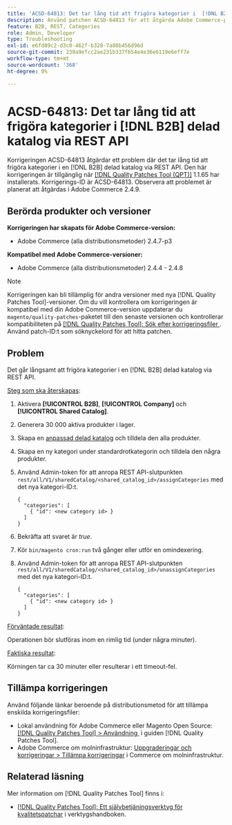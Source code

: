 ```yaml
---
title: 'ACSD-64813: Det tar lång tid att frigöra kategorier i  [!DNL B2B] delad katalog via REST API'
description: Använd patchen ACSD-64813 för att åtgärda Adobe Commerce-problemet där det tar lång tid att frigöra kategorier i en  [!DNL B2B] delad katalog via REST API.
feature: B2B, REST, Categories
role: Admin, Developer
type: Troubleshooting
exl-id: e6fd89c2-d3c0-462f-b328-7a80b456d96d
source-git-commit: 239a9efcc2ae231b337f654e4e36e6119e6eff7e
workflow-type: tm+mt
source-wordcount: '368'
ht-degree: 0%

---
```


# ACSD-64813: Det tar lång tid att frigöra kategorier i [!DNL B2B] delad katalog via REST API

Korrigeringen ACSD-64813 åtgärdar ett problem där det tar lång tid att frigöra kategorier i en [!DNL B2B] delad katalog via REST API. Den här korrigeringen är tillgänglig när [[!DNL Quality Patches Tool (QPT)]](/help/tools/quality-patches-tool/quality-patches-tool-to-self-serve-quality-patches.md) 1.1.65 har installerats. Korrigerings-ID är ACSD-64813. Observera att problemet är planerat att åtgärdas i Adobe Commerce 2.4.9.

## Berörda produkter och versioner

**Korrigeringen har skapats för Adobe Commerce-version:**

* Adobe Commerce (alla distributionsmetoder) 2.4.7-p3

**Kompatibel med Adobe Commerce-versioner:**

* Adobe Commerce (alla distributionsmetoder) 2.4.4 - 2.4.8

>[!NOTE]
>
>Korrigeringen kan bli tillämplig för andra versioner med nya [!DNL Quality Patches Tool]-versioner. Om du vill kontrollera om korrigeringen är kompatibel med din Adobe Commerce-version uppdaterar du `magento/quality-patches`-paketet till den senaste versionen och kontrollerar kompatibiliteten på [[!DNL Quality Patches Tool]: Sök efter korrigeringsfiler &#x200B;](https://experienceleague.adobe.com/tools/commerce-quality-patches/index.html?lang=sv-SE). Använd patch-ID:t som söknyckelord för att hitta patchen.

## Problem

Det går långsamt att frigöra kategorier i en [!DNL B2B] delad katalog via REST API.

<u>Steg som ska återskapas</u>:

1. Aktivera **[!UICONTROL B2B]**, **[!UICONTROL Company]** och **[!UICONTROL Shared Catalog]**.
1. Generera 30 000 aktiva produkter i lager.
1. Skapa en [anpassad delad katalog](https://experienceleague.adobe.com/sv/docs/commerce-admin/b2b/shared-catalogs/catalog-shared#actions-controls) och tilldela den alla produkter.
1. Skapa en ny kategori under standardrotkategorin och tilldela den några produkter.
1. Använd Admin-token för att anropa REST API-slutpunkten `rest/all/V1/sharedCatalog/<shared_catalog_id>/assignCategories` med det nya kategori-ID:t.

   ```
   {
     "categories": [
       { "id": <new category id> }
     ]
   }
   ```

1. Bekräfta att svaret är *true*.
1. Kör `bin/magento cron:run` två gånger eller utför en omindexering.
1. Använd Admin-token för att anropa REST API-slutpunkten `rest/all/V1/sharedCatalog/<shared_catalog_id>/unassignCategories` med det nya kategori-ID:t.

   ```
   {
     "categories": [
       { "id": <new category id> }
     ]
   }
   ```

<u>Förväntade resultat</u>:

Operationen bör slutföras inom en rimlig tid (under några minuter).

<u>Faktiska resultat</u>:

Körningen tar ca 30 minuter eller resulterar i ett timeout-fel.

## Tillämpa korrigeringen

Använd följande länkar beroende på distributionsmetod för att tillämpa enskilda korrigeringsfiler:

* Lokal användning för Adobe Commerce eller Magento Open Source: [[!DNL Quality Patches Tool] > Användning &#x200B;](/help/tools/quality-patches-tool/usage.md) i guiden [!DNL Quality Patches Tool].
* Adobe Commerce om molninfrastruktur: [Uppgraderingar och korrigeringar > Tillämpa korrigeringar](https://experienceleague.adobe.com/docs/commerce-cloud-service/user-guide/develop/upgrade/apply-patches.html?lang=sv-SE) i Commerce om molninfrastruktur.

## Relaterad läsning

Mer information om [!DNL Quality Patches Tool] finns i:

* [[!DNL Quality Patches Tool]: Ett självbetjäningsverktyg för kvalitetspatchar](/help/tools/quality-patches-tool/quality-patches-tool-to-self-serve-quality-patches.md) i verktygshandboken.
